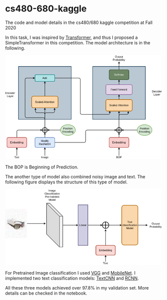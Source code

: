 # cs480-680-kaggle
The code and model details in the cs480/680 kaggle competition at Fall 2020

In this task, I was inspired by [Transformer](https://arxiv.org/pdf/1706.03762.pdf), and thus I proposed a SimpleTransformer in this competition. The model architecture is in the following.

![SimpleTransformer](./simpletransformer.png)

The BOP is Beginning of Prediction.

The another type of model also combined noisy image and text. The following figure displays the structure of this type of model.

![ImageText](./ImageText.png)

For Pretrained Image classification I used [VGG](https://arxiv.org/pdf/1409.1556.pdf) and [MobileNet](https://arxiv.org/pdf/1704.04861.pdf). I implemented two text classification models: [TextCNN](https://arxiv.org/pdf/1408.5882.pdf) and [RCNN](http://zhengyima.com/my/pdfs/Textrcnn.pdf).

All these three models achieved over 97.8% in my validation set. More details can be checked in the notebook.
